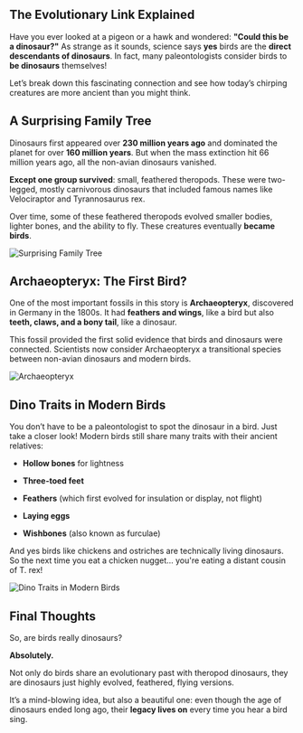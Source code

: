 ## The Evolutionary Link Explained

Have you ever looked at a pigeon or a hawk and wondered: **"Could this be a dinosaur?"** As strange as it sounds, science says **yes** birds are the **direct descendants of dinosaurs**. In fact, many paleontologists consider birds to **be dinosaurs** themselves!

Let’s break down this fascinating connection and see how today’s chirping creatures are more ancient than you might think.

## A Surprising Family Tree

Dinosaurs first appeared over **230 million years ago** and dominated the planet for over **160 million years**. But when the mass extinction hit 66 million years ago, all the non-avian dinosaurs vanished.

**Except one group survived**: small, feathered theropods. These were two-legged, mostly carnivorous dinosaurs that included famous names like Velociraptor and Tyrannosaurus rex.

Over time, some of these feathered theropods evolved smaller bodies, lighter bones, and the ability to fly. These creatures eventually **became birds**.

![Surprising Family Tree](https://www.fossilcrates.com/cdn/shop/articles/Deinonychus_Velociraptor_comparison.png?v=1590179904)

## Archaeopteryx: The First Bird?

One of the most important fossils in this story is **Archaeopteryx**, discovered in Germany in the 1800s. It had **feathers and wings**, like a bird but also **teeth, claws, and a bony tail**, like a dinosaur.

This fossil provided the first solid evidence that birds and dinosaurs were connected. Scientists now consider Archaeopteryx a transitional species between non-avian dinosaurs and modern birds.

![Archaeopteryx](https://cdn.zmescience.com/wp-content/uploads/2024/04/Screenshot-2.png)

## Dino Traits in Modern Birds

You don’t have to be a paleontologist to spot the dinosaur in a bird. Just take a closer look!
Modern birds still share many traits with their ancient relatives:

- **Hollow bones** for lightness

- **Three-toed feet**

- **Feathers** (which first evolved for insulation or display, not flight)

- **Laying eggs**

- **Wishbones** (also known as furculae)

And yes birds like chickens and ostriches are technically living dinosaurs. So the next time you eat a chicken nugget… you're eating a distant cousin of T. rex!

![Dino Traits in Modern Birds](https://encrypted-tbn0.gstatic.com/images?q=tbn:ANd9GcRg14140rhXrOzWzDLbgfDKVRzmBTd5zMT-kA&s)

## Final Thoughts

So, are birds really dinosaurs?

**Absolutely.**

Not only do birds share an evolutionary past with theropod dinosaurs, they are dinosaurs just highly evolved, feathered, flying versions.

It’s a mind-blowing idea, but also a beautiful one: even though the age of dinosaurs ended long ago, their **legacy lives on** every time you hear a bird sing.
